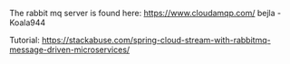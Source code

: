 The rabbit mq server is found here:  https://www.cloudamqp.com/   bejla - Koala944

Tutorial: https://stackabuse.com/spring-cloud-stream-with-rabbitmq-message-driven-microservices/